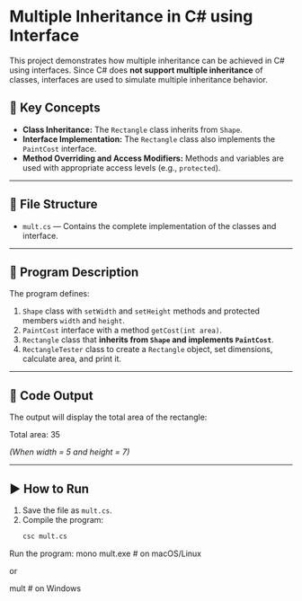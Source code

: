 # Multiple Inheritance in C# using Interface

This project demonstrates how multiple inheritance can be achieved in C# using interfaces. Since C# does **not support multiple inheritance** of classes, interfaces are used to simulate multiple inheritance behavior.

## 🧠 Key Concepts

- **Class Inheritance:** The `Rectangle` class inherits from `Shape`.
- **Interface Implementation:** The `Rectangle` class also implements the `PaintCost` interface.
- **Method Overriding and Access Modifiers:** Methods and variables are used with appropriate access levels (e.g., `protected`).

---

## 📂 File Structure

- `mult.cs` — Contains the complete implementation of the classes and interface.

---

## 🧾 Program Description

The program defines:
1. `Shape` class with `setWidth` and `setHeight` methods and protected members `width` and `height`.
2. `PaintCost` interface with a method `getCost(int area)`.
3. `Rectangle` class that **inherits from `Shape` and implements `PaintCost`**.
4. `RectangleTester` class to create a `Rectangle` object, set dimensions, calculate area, and print it.

---

## 📌 Code Output

The output will display the total area of the rectangle:

Total area: 35


*(When width = 5 and height = 7)*

---

## ▶️ How to Run

1. Save the file as `mult.cs`.
2. Compile the program:
   ```bash
   csc mult.cs

Run the program:
mono mult.exe   # on macOS/Linux

or

mult            # on Windows
